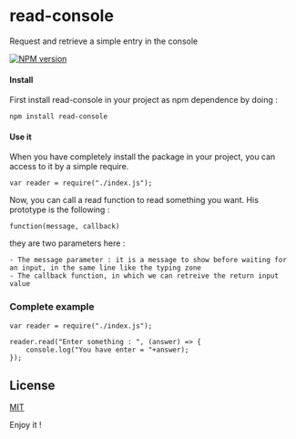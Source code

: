 # read-console
Request and retrieve a simple entry in the console

[![NPM version](https://img.shields.io/npm/v/read-console.svg)](https://www.npmjs.com/package/read-console)

#### Install 

First install read-console in your project as npm dependence by doing :

	npm install read-console


#### Use it

When you have completely install the package in your project, you can access to it by a simple require.

	var reader = require("./index.js");

Now, you can call a read function to read something you want. His prototype is the following :
	
	function(message, callback)

they are two parameters here :

	- The message parameter : it is a message to show before waiting for an input, in the same line like the typing zone
	- The callback function, in which we can retreive the return input value

### Complete example

	
	var reader = require("./index.js");

	reader.read("Enter something : ", (answer) => {
        console.log("You have enter = "+answer);
    });


## License

[MIT](LICENSE)


Enjoy it !